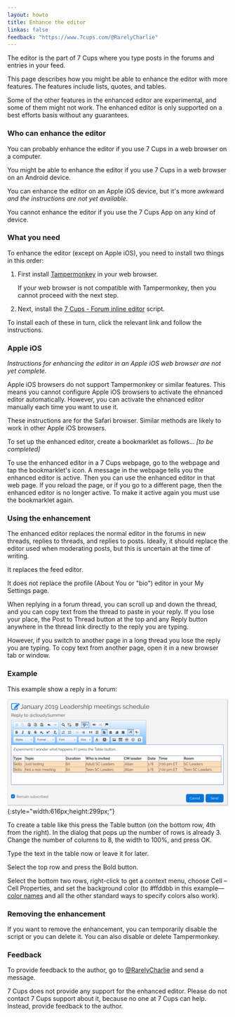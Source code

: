 ```yaml
---
layout: howto
title: Enhance the editor
linkas: false
feedback: "https://www.7cups.com/@RarelyCharlie"
---
```

The editor is the part of 7 Cups where you type posts in the forums and entries in your feed.

This page describes how you might be able to enhance the editor with more features. The features include lists, quotes, and tables.

Some of the other features in the enhanced editor are experimental, and some of them might not work. The enhanced editor is only supported on a best efforts basis without any guarantees.

### Who can enhance the editor

You can probably enhance the editor if you use 7 Cups in a web browser on a computer.

You might be able to enhance the editor if you use 7 Cups in a web browser on an Android device.

You can enhance the editor on an Apple iOS device, but it's more awkward *and the instructions are not yet available*.

You cannot enhance the editor if you use the 7 Cups App on any kind of device.

### What you need
To enhance the editor (except on Apple iOS), you need to install two things in this order: 

1. First install [Tampermonkey](http://tampermonkey.net/) in your web browser.

   If your web browser is not compatible with Tampermonkey, then you cannot proceed with the next step.

2. Next, install the [7 Cups - Forum inline editor](https://greasyfork.org/en/scripts/36395-7-cups-forum-inline-editor) script.

To install each of these in turn, click the relevant link and follow the instructions.

### Apple iOS
*Instructions for enhancing the editor in an Apple iOS web browser are not yet complete.*

Apple iOS browsers do not support Tampermonkey or similar features. This means you cannot configure Apple iOS browsers to activate the ehnanced editor automatically. However, you can activate the ehnanced editor manually each time you want to use it.

These instructions are for the Safari browser. Similar methods are likely to work in other Apple iOS browsers.

To set up the enhanced editor, create a bookmarklet as follows... *[to be completed]*

To use the enhanced editor in a 7 Cups webpage, go to the webpage and tap the bookmarklet's icon. A message in the webpage tells you the enhanced editor is active. Then you can use the enhanced editor in that web page. If you reload the page, or if you go to a different page, then the enhanced editor is no longer active. To make it active again you must use the bookmarklet again.

### Using the enhancement

The enhanced editor replaces the normal editor in the forums in new threads, replies to threads, and replies to posts. Ideally, it should replace the editor used when moderating posts, but this is uncertain at the time of writing.

It replaces the feed editor.

It does not replace the profile (About You or "bio") editor in your My Settings page.

When replying in a forum thread, you can scroll up and down the thread, and you can copy text from the thread to paste in your reply. If you lose your place, the Post to Thread button at the top and any Reply button anywhere in the thread link directly to the reply you are typing.

However, if you switch to another page in a long thread you lose the reply you are typing. To copy text from another page, open it in a new browser tab or window.

### Example
This example show a reply in a forum:

![Editor example](/assets/editor.png){:style="width:616px;height:299px;"}

To create a table like this press the Table button (on the bottom row, 4th from the right). In the dialog that pops up the number of rows is already 3. Change the number of columns to 8, the width to 100%, and press OK.

Type the text in the table now or leave it for later.

Select the top row and press the Bold button.

Select the bottom two rows, right-click to get a context menu, choose Cell – Cell Properties, and set the background color (to #ffddbb in this example—[color names](https://www.w3schools.com/colors/colors_names.asp) and all the other standard ways to specify colors also work).

### Removing the enhancement
If you want to remove the enhancement, you can temporarily disable the script or you can delete it. You can also disable or delete Tampermonkey.

### Feedback
To provide feedback to the author, go to [@RarelyCharlie](https://www.7cups.com/@RarelyCharlie) and send a message.

7 Cups does not provide any support for the enhanced editor. Please do not contact 7 Cups support about it, because no one at 7 Cups can help. Instead, provide feedback to the author.
